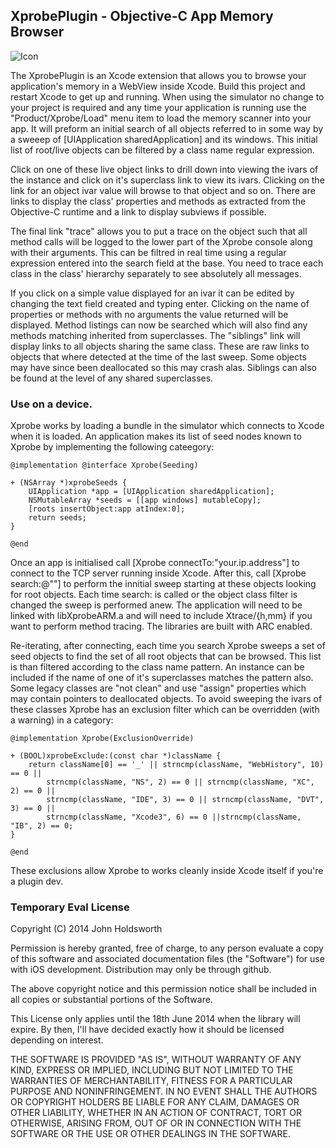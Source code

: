 ## XprobePlugin - Objective-C App Memory Browser

![Icon](http://injectionforxcode.johnholdsworth.com/xprobe.png)

The XprobePlugin is an Xcode extension that allows you to browse your application's memory in a 
WebView inside Xcode. Build this project and restart Xcode to get up and running. When using the simulator
no change to your project is required and any time your application is running use the "Product/Xprobe/Load"
menu item to load the memory scanner into your app. It will preform an initial search of all objects referred
to in some way by a sweeep of [UIApplication sharedApplication] and its windows. This initial
list of root/live objects can be filtered by a class name regular expression.

Click on one of these live object links to drill down into viewing the ivars of the instance
and click on it's superclass link to view its ivars. Clicking on the link for an object ivar
value will browse to that object and so on. There are links to display the class' properties
and methods as extracted from the Objective-C runtime and a link to display subviews if possible.

The final link "trace" allows you to put a trace on the object such that all method calls will be
logged to the lower part of the Xprobe console along with their arguments. This can be filtred
in real time using a regular expression entered into the search field at the base. You need to
trace each class in the class' hierarchy separately to see absolutely all messages.

If you click on a simple value displayed for an ivar it can be edited by changing the text field
created and typing enter. Clicking on the name of properties or methods with no arguments the
value returned will be displayed. Method listings can now be searched which will also find
any methods matching inherited from superclasses. The "siblings" link will display links to
all objects sharing the same class. These are raw links to objects that where detected
at the time of the last sweep. Some objects may have since been deallocated so this may
crash alas. Siblings can also be found at the level of any shared superclasses.

### Use on a device.

Xprobe works by loading a bundle in the simulator which connects to Xcode when it is loaded.
An application makes its list of seed nodes known to Xprobe by implementing the following cateegory:

    @implementation @interface Xprobe(Seeding)

    + (NSArray *)xprobeSeeds {
        UIApplication *app = [UIApplication sharedApplication];
        NSMutableArray *seeds = [[app windows] mutableCopy];
        [roots insertObject:app atIndex:0];
        return seeds;
    }

    @end
    
Once an app is initialised call [Xprobe connectTo:"your.ip.address"] to connect to the
TCP server running inside Xcode. After this, call [Xprobe search:@""] to perform
the innitial sweep starting at these objects looking for root objects. Each time search:
is called or the object class filter is changed the sweep is performed anew. The application 
will need to be linked with libXprobeARM.a and will need to include Xtrace/{h,mm} if you want
to perform method tracing. The libraries are built with ARC enabled.

Re-iterating, after connecting, each time you search Xprobe sweeps a set of seed objects to
find the set of all root objects that can be browsed. This list is than filtered according to
the class name pattern. An instance can be included if the name of one of it's superclasses
matches the pattern also. Some legacy classes are "not clean" and use "assign" properties
which may contain pointers to deallocated objects. To avoid sweeping the ivars of these
classes Xprobe has an exclusion filter which can be overridden (with a warning) in a category:

    @implementation Xprobe(ExclusionOverride)

    + (BOOL)xprobeExclude:(const char *)className {
        return className[0] == '_' || strncmp(className, "WebHistory", 10) == 0 ||
            strncmp(className, "NS", 2) == 0 || strncmp(className, "XC", 2) == 0 ||
            strncmp(className, "IDE", 3) == 0 || strncmp(className, "DVT", 3) == 0 ||
            strncmp(className, "Xcode3", 6) == 0 ||strncmp(className, "IB", 2) == 0;
    }
    
    @end
    
These exclusions allow Xprobe to works cleanly inside Xcode itself if you're a plugin dev.

### Temporary Eval License

Copyright (C) 2014 John Holdsworth

Permission is hereby granted, free of charge, to any person evaluate a copy of this software and associated
documentation files (the "Software") for use with iOS development. Distribution may only be through github.

The above copyright notice and this permission notice shall be included in all copies or substantial 
portions of the Software.

This License only applies until the 18th June 2014 when the library will expire. By then, I'll have decided 
exactly how it should be licensed depending on interest.

THE SOFTWARE IS PROVIDED "AS IS", WITHOUT WARRANTY OF ANY KIND, EXPRESS OR IMPLIED, INCLUDING BUT NOT 
LIMITED TO THE WARRANTIES OF MERCHANTABILITY, FITNESS FOR A PARTICULAR PURPOSE AND NONINFRINGEMENT. 
IN NO EVENT SHALL THE AUTHORS OR COPYRIGHT HOLDERS BE LIABLE FOR ANY CLAIM, DAMAGES OR OTHER LIABILITY, 
WHETHER IN AN ACTION OF CONTRACT, TORT OR OTHERWISE, ARISING FROM, OUT OF OR IN CONNECTION WITH THE 
SOFTWARE OR THE USE OR OTHER DEALINGS IN THE SOFTWARE.
